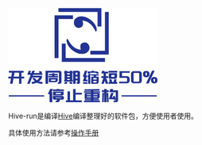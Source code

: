 <img src="https://github.com/YiiGaa/Trick/blob/master/Prop/Common/Img/logo.png" width="300"/>

Hive-run是编译[Hive](https://github.com/YiiGaa/Hive)编译整理好的软件包，方便使用者使用。

具体使用方法请参考[操作手册](https://stoprefactoring.com/#content@content#framework/hive/install-ubuntu)
